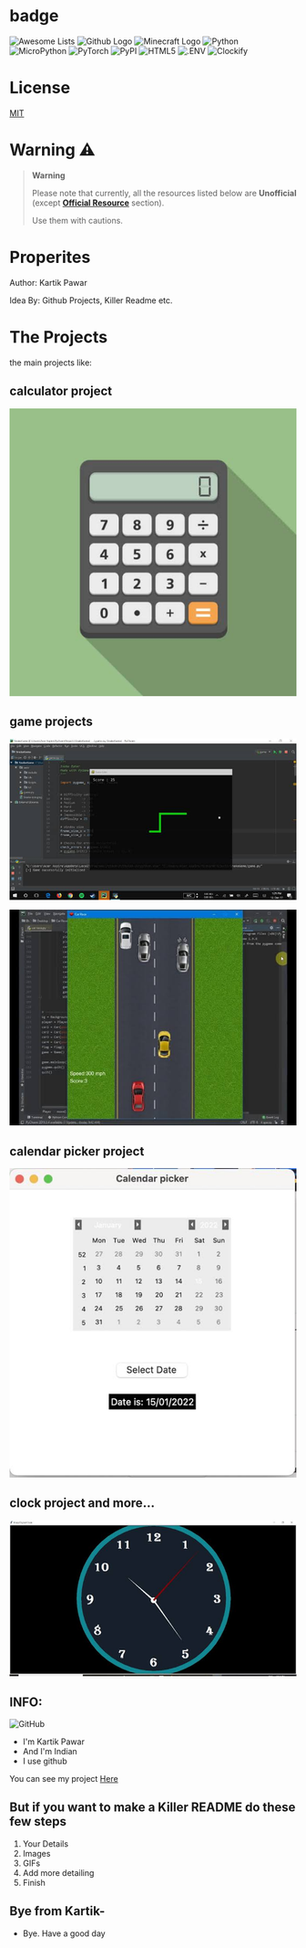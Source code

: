 # badge

![Awesome Lists](https://img.shields.io/badge/Awesome%20Lists-Awesome%20Badge-FC60A8?style=for-the-badge&logo=Awesome%20Lists) 
![Github Logo](https://img.shields.io/badge/GitHub-4.3-181717?style=for-the-badge&logo=GitHub)
![Minecraft Logo](https://img.shields.io/badge/Minecraft-1.20.1-62B47A?style=for-the-badge&logo=Minecraft)
![Python](https://img.shields.io/badge/Python-6.7-3776AB?style=for-the-badge&logo=Python)
![MicroPython](https://img.shields.io/badge/MicroPython-1.2.3-2B2728?style=for-the-badge&logo=MicroPython)
![PyTorch](https://img.shields.io/badge/PyTorch-2.0-EE4C2C?style=for-the-badge&logo=PyTorch)
![PyPI](https://img.shields.io/badge/PyPI-0.1.2-3775A9?style=for-the-badge&logo=PyPI)
![HTML5](https://img.shields.io/badge/HTML5-5.3-E34F26?style=for-the-badge&logo=HTML5)
![.ENV](https://img.shields.io/badge/.ENV-16.3.1-ECD53F?style=for-the-badge&logo=.ENV)
![Clockify](https://img.shields.io/badge/Clockify-2.7.3-03A9F4?style=for-the-badge&logo=Clockify)

# License
[MIT](LICENSE)

# Warning ⚠️
> **Warning**
> 
> Please note that currently, all the resources listed below are **Unofficial** (except **[Official Resource](#official-resource)** section).
>
> Use them with cautions.

# Properites
Author: Kartik Pawar

Idea By: Github Projects, Killer Readme etc.

# The Projects
the main projects like:
## calculator project
![ alt image ](calc.jpeg)
## game projects
![ snake image ](snake_game.jpeg)

![ car game ](car_game.jpeg)
## calendar picker project
![ calendar picker ](calendar.jpeg)
## clock project and more...
![clock](clock.jpeg)

## INFO:
![GitHub](https://img.shields.io/badge/GitHub-3.9.2-181717?style=for-the-badge&logo=GitHub)

- I'm Kartik Pawar
- And I'm Indian
- I use github

You can see my project [Here](https://github.com/dashboard)

## But if you want to make a Killer README do these few steps
1. Your Details
2. Images
3. GIFs
4. Add more detailing
5. Finish

## Bye from Kartik-
- Bye. Have a good day
